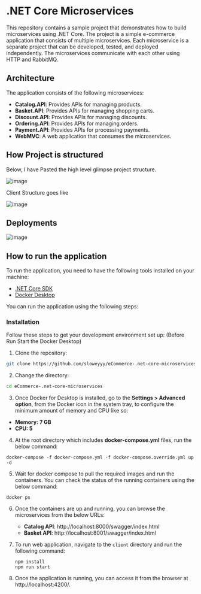 # .NET Core Microservices
This repository contains a sample project that demonstrates how to build microservices using .NET Core. The project is a simple e-commerce application that consists of multiple microservices. Each microservice is a separate project that can be developed, tested, and deployed independently. The microservices communicate with each other using HTTP and RabbitMQ.

## Architecture
The application consists of the following microservices:

- **Catalog.API**: Provides APIs for managing products.
- **Basket.API**: Provides APIs for managing shopping carts.
- **Discount.API**: Provides APIs for managing discounts.
- **Ordering.API**: Provides APIs for managing orders.
- **Payment.API**: Provides APIs for processing payments.
- **WebMVC**: A web application that consumes the microservices.

## How Project is structured 

Below, I have Pasted the high level glimpse project structure.

![image](https://github.com/user-attachments/assets/aa16083b-d89d-4974-862d-1a2d8dc6c373)

Client Structure goes like

![image](https://user-images.githubusercontent.com/3886381/223711577-17c37c86-35b4-424c-8c27-79f40317ac77.png)

## Deployments

![image](https://user-images.githubusercontent.com/3886381/223712628-2abbd0f1-ec32-4158-a9b2-842aed0f1096.png)

## How to run the application

To run the application, you need to have the following tools installed on your machine:

- [.NET Core SDK](https://dotnet.microsoft.com/download)
- [Docker Desktop](https://www.docker.com/products/docker-desktop)

You can run the application using the following steps:

### Installation
Follow these steps to get your development environment set up: (Before Run Start the Docker Desktop)

1. Clone the repository:

  ```bash
  git clone https://github.com/sloweyyy/eCommerce-.net-core-microservices.git
  ```

2. Change the directory:

  ```bash
  cd eCommerce-.net-core-microservices
  ```

3. Once Docker for Desktop is installed, go to the **Settings > Advanced option**, from the Docker icon in the system tray, to configure the minimum amount of memory and CPU like so:
  * **Memory: 7 GB**
  * **CPU: 5**

4. At the root directory which includes **docker-compose.yml** files, run the below command:

  ```
  docker-compose -f docker-compose.yml -f docker-compose.override.yml up -d
  ```

5. Wait for docker compose to pull the required images and run the containers. You can check the status of the running containers using the below command:

  ```
  docker ps
  ```

6. Once the containers are up and running, you can browse the microservices from the below URLs:
  
    * **Catalog API**: http://localhost:8000/swagger/index.html
    * **Basket API**: http://localhost:8001/swagger/index.html

7. To run web application, navigate to the `client` directory and run the following command:
  
    ```
    npm install
    npm run start
    ```

8. Once the application is running, you can access it from the browser at http://localhost:4200/.

